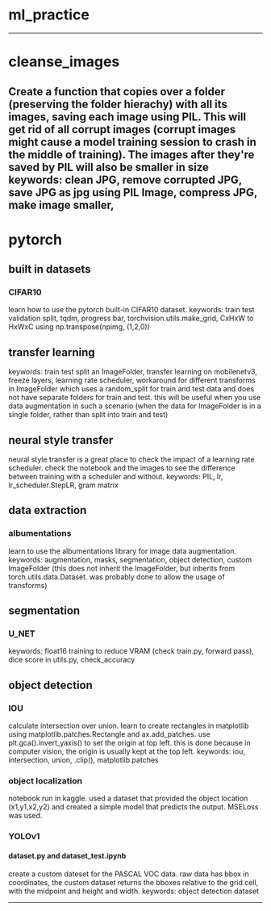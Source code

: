 # ml_practice

---
# cleanse_images
Create a function that copies over a folder (preserving the folder hierachy) with all its images, saving each image using PIL. 
This will get rid of all corrupt images (corrupt images might cause a model training session to crash in the middle of training).
The images after they're saved by PIL will also be smaller in size
keywords: clean JPG, remove corrupted JPG, save JPG as jpg using PIL Image, compress JPG, make image smaller,
---

# pytorch

## built in datasets
### CIFAR10
learn how to use the pytorch built-in CIFAR10 dataset. keywords: train test validation split, tqdm, progress bar, torchvision.utils.make_grid, CxHxW to HxWxC using np.transpose(npimg, (1,2,0))

## transfer learning
keywords: train test split an ImageFolder, transfer learning on mobilenetv3, freeze layers, learning rate scheduler, workaround for different transforms in ImageFolder which uses a random_split for train and test data and does not have separate folders for train and test. this will be useful when you use data augmentation in such a scenario (when the data for ImageFolder is in a single folder, rather than split into train and test)

## neural style transfer
neural style transfer is a great place to check the impact of a learning rate scheduler. check the notebook and the images to see the difference between training with a scheduler and without. keywords: PIL, lr, lr_scheduler.StepLR, gram matrix

## data extraction
### albumentations
learn to use the albumentations library for image data augmentation. keywords: augmentation, masks, segmentation, object detection, custom ImageFolder (this does not inherit the ImageFolder, but inherits from torch.utils.data.Dataset. was probably done to allow the usage of transforms) 

## segmentation
### U_NET
keywords: float16 training to reduce VRAM (check train.py, forward pass), dice score in utils.py, check_accuracy

## object detection
### IOU
calculate intersection over union. learn to create rectangles in matplotlib using matplotlib.patches.Rectangle and ax.add_patches. use plt.gca().invert_yaxis() to set the origin at top left. this is done because in computer vision, the origin is usually kept at the top left. keywords: iou, intersection, union, .clip(), matplotlib.patches

### object localization
notebook run in kaggle. used a dataset that provided the object location (x1,y1,x2,y2) and created a simple model that predicts the output. MSELoss was used.  

### YOLOv1
#### dataset.py and dataset_test.ipynb
create a custom dateset for the PASCAL VOC data. raw data has bbox in coordinates, the custom dataset returns the bboxes relative to the grid cell, with the midpoint and height and width. keywords: object detection dataset

---